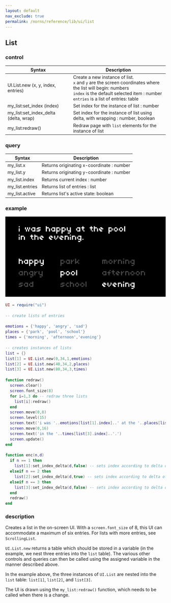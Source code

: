 ```yaml
---
layout: default
nav_exclude: true
permalink: /norns/reference/lib/ui/list
---
```


## List

### control

| Syntax                                | Description                                                                                                                                                                                             |
| ------------------------------------- | ------------------------------------------------------------------------------------------------------------------------------------------------------------------------------------------------------- |
| UI.List.new (x, y, index, entries)    | Create a new instance of list.<br>`x` and `y` are the screen coordinates where the list will begin: numbers <br>`index` is the default selected item : number <br>`entries` is a list of entries: table |
| my_list:set_index (index)             | Set index for the instance of list : number                                                                                                                                                             |
| my_list:set_index_delta (delta, wrap) | Set index for the instance of list using delta, with wrapping : number, boolean                                                                                                                         |
| my_list:redraw()                      | Redraw page with `list` elements for the instance of list                                                                                                                                               |

### query

| Syntax          | Description                               |
| --------------- | ----------------------------------------- |
| my_list.x       | Returns originating x-coordinate : number |
| my_list.y       | Returns originating y-coordinate : number |
| my_list.index   | Returns current index : number            |
| my_list.entries | Returns list of entries : list            |
| my_list.active  | Returns list's active state: boolean      |

### example

![](../../../image/reference-lib-ui-images/listexample.gif)

```lua
UI = require("ui")

-- create lists of entries

emotions = {'happy', 'angry', 'sad'}
places = {'park', 'pool', 'school'}
times = {'morning', 'afternoon','evening'}

-- creates instances of lists
list = {}
list[1] = UI.List.new(0,34,1,emotions) 
list[2] = UI.List.new(40,34,2,places)
list[3] = UI.List.new(80,34,3,times)

function redraw()
  screen.clear()
  screen.font_size(8)
  for i=1,3 do -- redraw three lists
    list[i]:redraw()
  end
  screen.move(0,8)
  screen.level(15)
  screen.text('i was '..emotions[list[1].index]..' at the '..places[list[2].index])
  screen.move(0,16)
  screen.text('in the '..times[list[3].index]..'.')
  screen.update()
end

function enc(n,d)
  if n == 1 then
    list[1]:set_index_delta(d,false) -- sets index according to delta of E1, no wrapping
  elseif n == 2 then
    list[2]:set_index_delta(d,true) -- sets index according to delta of E2, with wrapping
  elseif n == 3 then
    list[3]:set_index_delta(d,false) -- sets index according to delta of E2, with no wrapping
  end
  redraw()
end
```

### description

Creates a list in the on-screen UI. With a `screen.font_size` of 8, this UI can accommodate a maximum of six entries. For lists with more entries, see `ScrollingList`.

`UI.List.new` returns a table which should be stored in a variable (in the example, we nest three entries into the `list` table). The various other controls and queries can then be called using the assigned variable in the manner described above.

In the example above, the three instances of `UI.List` are nested into the `list` table: `list[1]`, `list[2]`, and `list[3]`.

The UI is drawn using the `my_list:redraw()` function, which needs to be called when there is a change.
